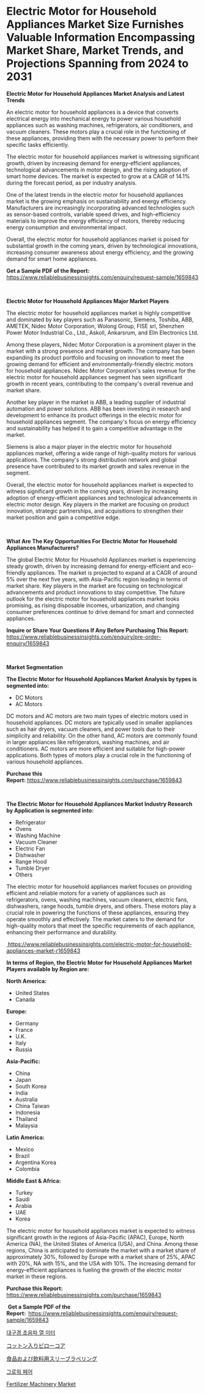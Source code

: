<p><h1>Electric Motor for Household Appliances Market Size Furnishes Valuable Information Encompassing Market Share, Market Trends, and Projections Spanning from 2024 to 2031</h1></p><p><strong>Electric Motor for Household Appliances Market Analysis and Latest Trends</strong></p>
<p><p>An electric motor for household appliances is a device that converts electrical energy into mechanical energy to power various household appliances such as washing machines, refrigerators, air conditioners, and vacuum cleaners. These motors play a crucial role in the functioning of these appliances, providing them with the necessary power to perform their specific tasks efficiently.</p><p>The electric motor for household appliances market is witnessing significant growth, driven by increasing demand for energy-efficient appliances, technological advancements in motor design, and the rising adoption of smart home devices. The market is expected to grow at a CAGR of 14.1% during the forecast period, as per industry analysis.</p><p>One of the latest trends in the electric motor for household appliances market is the growing emphasis on sustainability and energy efficiency. Manufacturers are increasingly incorporating advanced technologies such as sensor-based controls, variable speed drives, and high-efficiency materials to improve the energy efficiency of motors, thereby reducing energy consumption and environmental impact.</p><p>Overall, the electric motor for household appliances market is poised for substantial growth in the coming years, driven by technological innovations, increasing consumer awareness about energy efficiency, and the growing demand for smart home appliances.</p></p>
<p><strong>Get a Sample PDF of the Report:&nbsp;</strong> <a href="https://www.reliablebusinessinsights.com/enquiry/request-sample/1659843">https://www.reliablebusinessinsights.com/enquiry/request-sample/1659843</a></p>
<p>&nbsp;</p>
<p><strong>Electric Motor for Household Appliances Major Market Players</strong></p>
<p><p>The electric motor for household appliances market is highly competitive and dominated by key players such as Panasonic, Siemens, Toshiba, ABB, AMETEK, Nidec Motor Corporation, Wolong Group, FISE srl, Shenzhen Power Motor Industrial Co., Ltd., Askoll, Ankarsrum, and Elin Electronics Ltd.</p><p>Among these players, Nidec Motor Corporation is a prominent player in the market with a strong presence and market growth. The company has been expanding its product portfolio and focusing on innovation to meet the growing demand for efficient and environmentally-friendly electric motors for household appliances. Nidec Motor Corporation's sales revenue for the electric motor for household appliances segment has seen significant growth in recent years, contributing to the company's overall revenue and market share.</p><p>Another key player in the market is ABB, a leading supplier of industrial automation and power solutions. ABB has been investing in research and development to enhance its product offerings in the electric motor for household appliances segment. The company's focus on energy efficiency and sustainability has helped it to gain a competitive advantage in the market.</p><p>Siemens is also a major player in the electric motor for household appliances market, offering a wide range of high-quality motors for various applications. The company's strong distribution network and global presence have contributed to its market growth and sales revenue in the segment.</p><p>Overall, the electric motor for household appliances market is expected to witness significant growth in the coming years, driven by increasing adoption of energy-efficient appliances and technological advancements in electric motor design. Key players in the market are focusing on product innovation, strategic partnerships, and acquisitions to strengthen their market position and gain a competitive edge.</p></p>
<p>&nbsp;</p>
<p><strong>What Are The Key Opportunities For Electric Motor for Household Appliances Manufacturers?</strong></p>
<p><p>The global Electric Motor for Household Appliances market is experiencing steady growth, driven by increasing demand for energy-efficient and eco-friendly appliances. The market is projected to expand at a CAGR of around 5% over the next five years, with Asia-Pacific region leading in terms of market share. Key players in the market are focusing on technological advancements and product innovations to stay competitive. The future outlook for the electric motor for household appliances market looks promising, as rising disposable incomes, urbanization, and changing consumer preferences continue to drive demand for smart and connected appliances.</p></p>
<p><strong>Inquire or Share Your Questions If Any Before Purchasing This Report:</strong> <a href="https://www.reliablebusinessinsights.com/enquiry/pre-order-enquiry/1659843">https://www.reliablebusinessinsights.com/enquiry/pre-order-enquiry/1659843</a></p>
<p>&nbsp;</p>
<p><strong>Market Segmentation</strong></p>
<p><strong>The Electric Motor for Household Appliances Market Analysis by types is segmented into:</strong></p>
<p><ul><li>DC Motors</li><li>AC Motors</li></ul></p>
<p><p>DC motors and AC motors are two main types of electric motors used in household appliances. DC motors are typically used in smaller appliances such as hair dryers, vacuum cleaners, and power tools due to their simplicity and reliability. On the other hand, AC motors are commonly found in larger appliances like refrigerators, washing machines, and air conditioners. AC motors are more efficient and suitable for high-power applications. Both types of motors play a crucial role in the functioning of various household appliances.</p></p>
<p><strong>Purchase this Report:&nbsp;</strong><a href="https://www.reliablebusinessinsights.com/purchase/1659843">https://www.reliablebusinessinsights.com/purchase/1659843</a></p>
<p>&nbsp;</p>
<p><strong>The Electric Motor for Household Appliances Market Industry Research by Application is segmented into:</strong></p>
<p><ul><li>Refrigerator</li><li>Ovens</li><li>Washing Machine</li><li>Vacuum Cleaner</li><li>Electric Fan</li><li>Dishwasher</li><li>Range Hood</li><li>Tumble Dryer</li><li>Others</li></ul></p>
<p><p>The electric motor for household appliances market focuses on providing efficient and reliable motors for a variety of appliances such as refrigerators, ovens, washing machines, vacuum cleaners, electric fans, dishwashers, range hoods, tumble dryers, and others. These motors play a crucial role in powering the functions of these appliances, ensuring they operate smoothly and effectively. The market caters to the demand for high-quality motors that meet the specific requirements of each appliance, enhancing their performance and durability.</p></p>
<p><a href="https://www.reliablebusinessinsights.com/electric-motor-for-household-appliances-market-r1659843">&nbsp;https://www.reliablebusinessinsights.com/electric-motor-for-household-appliances-market-r1659843</a></p>
<p><strong>In terms of Region, the Electric Motor for Household Appliances Market Players available by Region are:</strong></p>
<p>
    <p> <strong> North America: </strong>
        <ul>
            <li>United States</li>
            <li>Canada</li>
        </ul>
        </p> 
    <p> <strong> Europe: </strong>
        <ul>
            <li>Germany</li>
            <li>France</li>
            <li>U.K.</li>
            <li>Italy</li>
            <li>Russia</li>
        </ul>
        </p> 
    <p> <strong> Asia-Pacific: </strong>
        <ul>
            <li>China</li>
            <li>Japan</li>
            <li>South Korea</li>
            <li>India</li>
            <li>Australia</li>
            <li>China Taiwan</li>
            <li>Indonesia</li>
            <li>Thailand</li>
            <li>Malaysia</li>
        </ul>
        </p> 
    <p> <strong> Latin America: </strong>
        <ul>
            <li>Mexico</li>
            <li>Brazil</li>
            <li>Argentina Korea</li>
            <li>Colombia</li>
        </ul>
        </p> 
    <p> <strong> Middle East & Africa: </strong>
        <ul>
            <li>Turkey</li>
            <li>Saudi</li>
            <li>Arabia</li>
            <li>UAE</li>
            <li>Korea</li>
        </ul>
    </p>
    </p>
<p><p>The electric motor for household appliances market is expected to witness significant growth in the regions of Asia-Pacific (APAC), Europe, North America (NA), the United States of America (USA), and China. Among these regions, China is anticipated to dominate the market with a market share of approximately 30%, followed by Europe with a market share of 25%, APAC with 20%, NA with 15%, and the USA with 10%. The increasing demand for energy-efficient appliances is fueling the growth of the electric motor market in these regions.</p></p>
<p><strong>Purchase this Report: </strong><a href="https://www.reliablebusinessinsights.com/purchase/1659843">https://www.reliablebusinessinsights.com/purchase/1659843</a></p>
<p>&nbsp;<strong>Get a Sample PDF of the Report:&nbsp;&nbsp;</strong><a href="https://www.reliablebusinessinsights.com/enquiry/request-sample/1659843">https://www.reliablebusinessinsights.com/enquiry/request-sample/1659843</a></p>
<p><strong></strong></p>
<p><p><a href="https://github.com/kvbohdfy111/Market-Research-Report-List-1/blob/main/6061876170264.md">대구경 초음파 열 미터</a></p><p><a href="https://github.com/DeonBoer2023/Market-Research-Report-List-1/blob/main/1494595158714.md">コットン入りピローコア</a></p><p><a href="https://github.com/dawson566/Market-Research-Report-List-2/blob/main/3757167158713.md">食品および飲料用スリーブラベリング</a></p><p><a href="https://github.com/EthaWolf/Market-Research-Report-List-1/blob/main/7777010170263.md">그로워 페어</a></p><p><a href="https://github.com/cecuraprangm/Market-Research-Report-List-3/blob/main/fertilizer-machinery-market.md">Fertilizer Machinery Market</a></p></p>